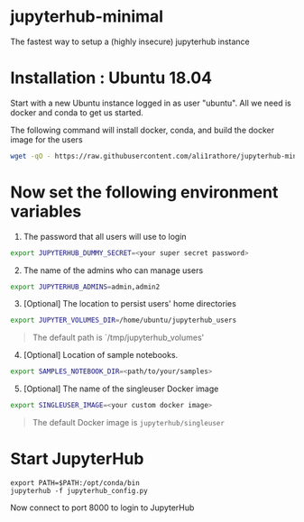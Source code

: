 # jupyterhub-minimal
The fastest way to setup a (highly insecure) jupyterhub instance

# Installation : Ubuntu 18.04

Start with a new Ubuntu instance logged in as user "ubuntu".  All we need is docker and conda to get us started.

The following command will install docker, conda, and build the docker image for the users

```bash
wget -qO - https://raw.githubusercontent.com/ali1rathore/jupyterhub-minimal/master/install.sh | bash
```

# Now set the following environment variables

1. The password that all users will use to login

```bash
export JUPYTERHUB_DUMMY_SECRET=<your super secret password>
```

2. The name of the admins who can manage users

```bash
export JUPYTERHUB_ADMINS=admin,admin2
```

3. [Optional] The location to persist users' home directories

```bash
export JUPYTER_VOLUMES_DIR=/home/ubuntu/jupyterhub_users
```

> The default path is `/tmp/jupyterhub_volumes'

4. [Optional] Location of sample notebooks.

```bash
export SAMPLES_NOTEBOOK_DIR=<path/to/your/samples>
```

5. [Optional] The name of the singleuser Docker image

```bash
export SINGLEUSER_IMAGE=<your custom docker image>
```

> The default Docker image is `jupyterhub/singleuser`

# Start JupyterHub

```
export PATH=$PATH:/opt/conda/bin
jupyterhub -f jupyterhub_config.py
```

Now connect to port 8000 to login to JupyterHub
